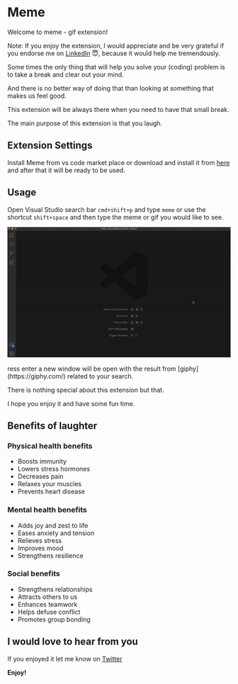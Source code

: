 # Meme

Welcome to meme - gif extension!

Note: If you enjoy the extension, I would appreciate and be very grateful if you endorse me on [LinkedIn](https://www.linkedin.com/in/maxi-ruti-202988227/) 😇, because it would help me tremendously.

Some times the only thing that will help you solve your (coding) problem is to take a break and clear out your mind.

And there is no better way of doing that than looking at something that makes us feel good.

This extension will be always there when you need to have that small break.

The main purpose of this extension is that you laugh.

## Extension Settings

Install Meme from vs code market place or download and install it from [here](https://marketplace.visualstudio.com/items?itemName=MaxCode.meme) and after that it will be ready to be used.

## Usage

Open Visual Studio search bar `cmd+shift+p` and type `meme` or use the shortcut `shift+space` and then type the meme or gif you would like to see.

<div align="center">
  
![Alt Text](https://raw.githubusercontent.com/maxrpark/meme_vs_code_extension/main/image/demo.gif)
  
</div>ress enter a new window will be open with the result from [giphy](https://giphy.com/) related to your search.

There is nothing special about this extension but that.

I hope you enjoy it and have some fun time.

## Benefits of laughter

### Physical health benefits

-   Boosts immunity
-   Lowers stress hormones
-   Decreases pain
-   Relaxes your muscles
-   Prevents heart disease

### Mental health benefits

-   Adds joy and zest to life
-   Eases anxiety and tension
-   Relieves stress
-   Improves mood
-   Strengthens resilience

### Social benefits

-   Strengthens relationships
-   Attracts others to us
-   Enhances teamwork
-   Helps defuse conflict
-   Promotes group bonding

## I would love to hear from you

If you enjoyed it let me know on [Twitter](https://twitter.com/MaxCodeJourney)

**Enjoy!**
